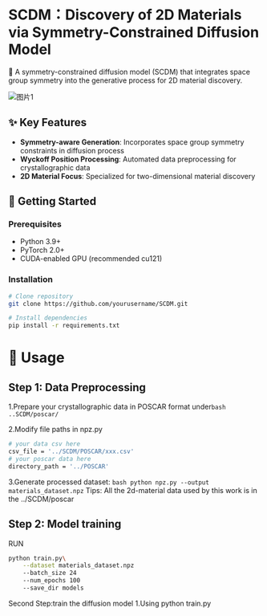 # SCDM：Discovery of 2D Materials via Symmetry-Constrained Diffusion Model


🔬 A symmetry-constrained diffusion model (SCDM) that integrates space group symmetry into the generative process for 2D material discovery.

![图片1](https://github.com/user-attachments/assets/1608e7f2-da93-44bb-8002-bd5070ece32c)


## ✨ Key Features
- **Symmetry-aware Generation**: Incorporates space group symmetry constraints in diffusion process
- **Wyckoff Position Processing**: Automated data preprocessing for crystallographic data
- **2D Material Focus**: Specialized for two-dimensional material discovery

## 🚀 Getting Started

### Prerequisites
- Python 3.9+  
- PyTorch 2.0+  
- CUDA-enabled GPU (recommended cu121) 

### Installation

```bash
# Clone repository
git clone https://github.com/yourusername/SCDM.git

# Install dependencies
pip install -r requirements.txt
```

# 📖 Usage
## Step 1: Data Preprocessing
1.Prepare your crystallographic data in POSCAR format under```bash ..SCDM/poscar/```

2.Modify file paths in npz.py
```bash
# your data csv here
csv_file = '../SCDM/POSCAR/xxx.csv'
# your poscar data here
directory_path = '../POSCAR'
```
3.Generate processed dataset:
```bash python npz.py --output materials_dataset.npz```
Tips: All the 2d-material data used by this work is in the ../SCDM/poscar

## Step 2: Model training
RUN 
```bash
python train.py\
    --dataset materials_dataset.npz 
    --batch_size 24 
    --num_epochs 100 
    --save_dir models
```


Second Step:train the diffusion model
1.Using  python train.py 

